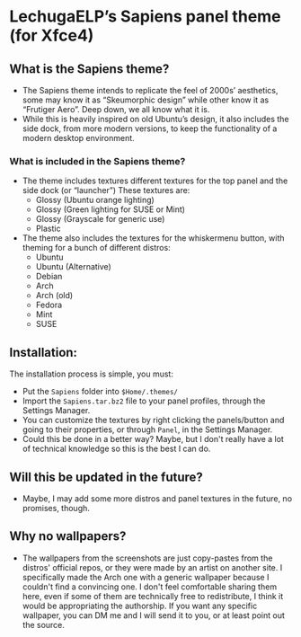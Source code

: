 # LechugaELP’s Sapiens panel theme (for Xfce4)
## What is the Sapiens theme?

- The Sapiens theme intends to replicate the feel of 2000s’ aesthetics, some may know it as “Skeumorphic design” while other know it as “Frutiger Aero”. Deep down, we all know what it is.   
- While this is heavily inspired on old Ubuntu’s design, it also includes the side dock, from more modern versions, to keep the functionality of a modern desktop environment. 

### What is included in the Sapiens theme?

- The theme includes textures different textures for the top panel and the side dock (or “launcher”) These textures are:   
  - Glossy (Ubuntu orange lighting)  
  - Glossy (Green lighting for SUSE or Mint)  
  - Glossy (Grayscale for generic use)  
  - Plastic  
- The theme also includes the textures for the whiskermenu button, with theming for a bunch of different distros:   
  - Ubuntu  
  - Ubuntu (Alternative)  
  - Debian  
  - Arch  
  - Arch (old)  
  - Fedora  
  - Mint  
  - SUSE

## Installation: 

The installation process is simple, you must: 

- Put the `Sapiens` folder into `$Home/.themes/`
- Import the `Sapiens.tar.bz2` file to your panel profiles, through the Settings Manager. 
- You can customize the textures by right clicking the panels/button and going to their properties, or through `Panel`, in the Settings Manager. 
- Could this be done in a better way? Maybe, but I don't really have a lot of technical knowledge so this is the best I can do. 

## Will this be updated in the future? 

- Maybe, I may add some more distros and panel textures in the future, no promises, though. 

## Why no wallpapers?

- The wallpapers from the screenshots are just copy-pastes from the distros' official repos, or they were made by an artist on another site. I specifically made the Arch one with a generic wallpaper because I couldn't find a convincing one. I don't feel comfortable sharing them here, even if some of them are technically free to redistribute, I think it would be appropriating the authorship. If you want any specific wallpaper, you can DM me and I will send it to you, or at least point out the source. 

